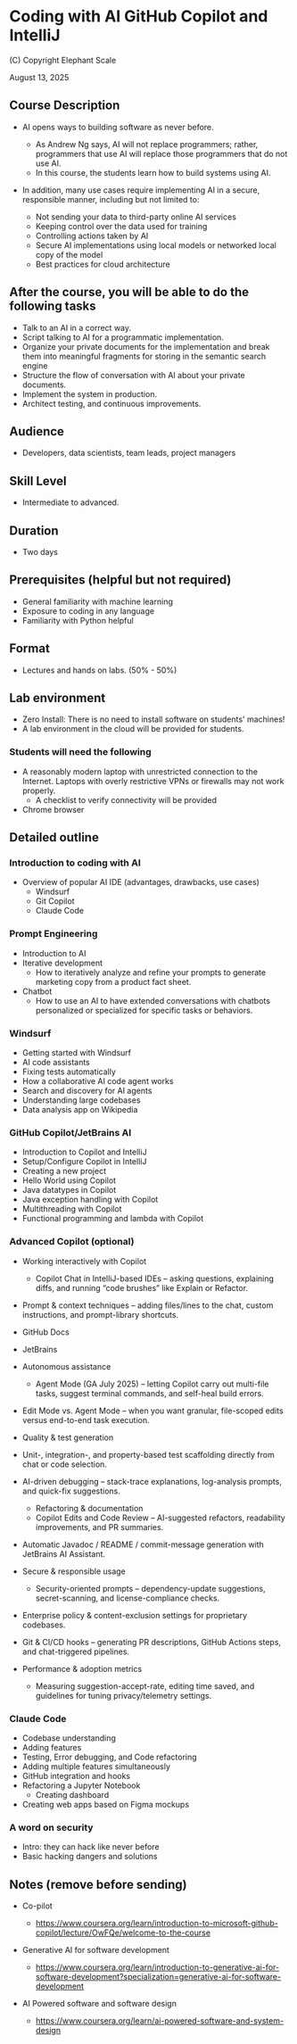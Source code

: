 # Coding with AI GitHub Copilot and IntelliJ

(C) Copyright Elephant Scale

August 13, 2025

## Course Description

* AI opens ways to building software as never before.
  * As Andrew Ng says, AI will not replace programmers; rather, programmers that use AI will replace those programmers that do not use AI.
  * In this course, the students learn how to build systems using AI.

* In addition, many use cases require implementing AI in a secure, responsible manner, including but not limited to:
  * Not sending your data to third-party online AI services
  * Keeping control over the data used for training
  * Controlling actions taken by AI
  * Secure AI implementations using local models or networked local copy of the model
  * Best practices for cloud architecture

## After the course, you will be able to do the following tasks

* Talk to an AI in a correct way.
* Script talking to AI for a programmatic implementation.
* Organize your private documents for the implementation and break them into meaningful fragments for storing in the semantic search engine
* Structure the flow of conversation with AI about your private documents.
* Implement the system in production.
* Architect testing, and continuous improvements.

## Audience
* Developers, data scientists, team leads, project managers

## Skill Level

* Intermediate to advanced.

## Duration
* Two days

## Prerequisites (helpful but not required)
* General familiarity with machine learning
* Exposure to coding in any language
* Familiarity with Python helpful


## Format
* Lectures and hands on labs. (50% - 50%)


## Lab environment
* Zero Install: There is no need to install software on students' machines!
* A lab environment in the cloud will be provided for students.

### Students will need the following
* A reasonably modern laptop with unrestricted connection to the Internet. Laptops with overly restrictive VPNs or firewalls may not work properly.
  * A checklist to verify connectivity will be provided
* Chrome browser

## Detailed outline

### Introduction to coding with AI
* Overview of popular AI IDE (advantages, drawbacks, use cases)
  * Windsurf
  * Git Copilot
  * Claude Code
  
### Prompt Engineering
* Introduction to AI
* Iterative development
  * How to iteratively analyze and refine your prompts to generate marketing copy from a product fact sheet.
* Chatbot
  * How to use an AI to have extended conversations with chatbots personalized or specialized for specific tasks or behaviors.

### Windsurf
* Getting started with Windsurf
* AI code assistants
* Fixing tests automatically
* How a collaborative AI code agent works
* Search and discovery for AI agents
* Understanding large codebases
* Data analysis app on Wikipedia

### GitHub Copilot/JetBrains AI
* Introduction to Copilot and IntelliJ
* Setup/Configure Copilot in IntelliJ
* Creating a new project
* Hello World using Copilot
* Java datatypes in Copilot
* Java exception handling with Copilot
* Multithreading with Copilot
* Functional programming and lambda with Copilot

### Advanced Copilot (optional)

* Working interactively with Copilot
  * Copilot Chat in IntelliJ-based IDEs – asking questions, explaining diffs, and running “code brushes” like Explain or Refactor. 
* Prompt & context techniques – adding files/lines to the chat, custom instructions, and prompt-library shortcuts. 
* GitHub Docs
* JetBrains

* Autonomous assistance
  * Agent Mode (GA July 2025) – letting Copilot carry out multi-file tasks, suggest terminal commands, and self-heal build errors. 
* Edit Mode vs. Agent Mode – when you want granular, file-scoped edits versus end-to-end task execution. 
* Quality & test generation
* Unit-, integration-, and property-based test scaffolding directly from chat or code selection.
* AI-driven debugging – stack-trace explanations, log-analysis prompts, and quick-fix suggestions.
  * Refactoring & documentation
  * Copilot Edits and Code Review – AI-suggested refactors, readability improvements, and PR summaries. 
* Automatic Javadoc / README / commit-message generation with JetBrains AI Assistant. 

* Secure & responsible usage
  * Security-oriented prompts – dependency-update suggestions, secret-scanning, and license-compliance checks.
* Enterprise policy & content-exclusion settings for proprietary codebases.
* Git & CI/CD hooks – generating PR descriptions, GitHub Actions steps, and chat-triggered pipelines.
* Performance & adoption metrics 
  * Measuring suggestion-accept-rate, editing time saved, and guidelines for tuning privacy/telemetry settings.


### Claude Code
* Codebase understanding
* Adding features
* Testing, Error debugging, and Code refactoring
* Adding multiple features simultaneously
* GitHub integration and hooks
* Refactoring a Jupyter Notebook
  * Creating dashboard
* Creating web apps based on Figma mockups

### A word on security
* Intro: they can hack like never before
* Basic hacking dangers and solutions

## Notes (remove before sending)

* Co-pilot
  * https://www.coursera.org/learn/introduction-to-microsoft-github-copilot/lecture/OwFQe/welcome-to-the-course

* Generative AI for software development
  * https://www.coursera.org/learn/introduction-to-generative-ai-for-software-development?specialization=generative-ai-for-software-development

* AI Powered software and software design
  * https://www.coursera.org/learn/ai-powered-software-and-system-design
